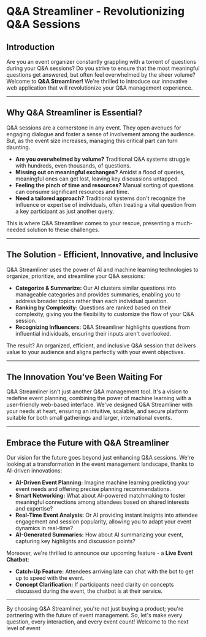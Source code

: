 # Q&A Streamliner - Revolutionizing Q&A Sessions 

## Introduction

Are you an event organizer constantly grappling with a torrent of questions during your Q&A sessions? Do you strive to ensure that the most meaningful questions get answered, but often feel overwhelmed by the sheer volume? Welcome to **Q&A Streamliner!** We're thrilled to introduce our innovative web application that will revolutionize your Q&A management experience. 

---

## Why Q&A Streamliner is Essential?

Q&A sessions are a cornerstone in any event. They open avenues for engaging dialogue and foster a sense of involvement among the audience. But, as the event size increases, managing this critical part can turn daunting. 

- **Are you overwhelmed by volume?** Traditional Q&A systems struggle with hundreds, even thousands, of questions.
- **Missing out on meaningful exchanges?** Amidst a flood of queries, meaningful ones can get lost, leaving key discussions untapped.
- **Feeling the pinch of time and resources?** Manual sorting of questions can consume significant resources and time.
- **Need a tailored approach?** Traditional systems don't recognize the influence or expertise of individuals, often treating a vital question from a key participant as just another query.

This is where Q&A Streamliner comes to your rescue, presenting a much-needed solution to these challenges.

---

## The Solution - Efficient, Innovative, and Inclusive

Q&A Streamliner uses the power of AI and machine learning technologies to organize, prioritize, and streamline your Q&A sessions:

- **Categorize & Summarize:** Our AI clusters similar questions into manageable categories and provides summaries, enabling you to address broader topics rather than each individual question.
- **Ranking by Complexity:** Questions are ranked based on their complexity, giving you the flexibility to customize the flow of your Q&A session.
- **Recognizing Influencers:** Q&A Streamliner highlights questions from influential individuals, ensuring their inputs aren't overlooked.

The result? An organized, efficient, and inclusive Q&A session that delivers value to your audience and aligns perfectly with your event objectives.

---

## The Innovation You've Been Waiting For

Q&A Streamliner isn't just another Q&A management tool. It's a vision to redefine event planning, combining the power of machine learning with a user-friendly web-based interface. We've designed Q&A Streamliner with your needs at heart, ensuring an intuitive, scalable, and secure platform suitable for both small gatherings and larger, international events.

---

## Embrace the Future with Q&A Streamliner

Our vision for the future goes beyond just enhancing Q&A sessions. We're looking at a transformation in the event management landscape, thanks to AI-driven innovations:

- **AI-Driven Event Planning:** Imagine machine learning predicting your event needs and offering precise planning recommendations.
- **Smart Networking:** What about AI-powered matchmaking to foster meaningful connections among attendees based on shared interests and expertise?
- **Real-Time Event Analysis:** Or AI providing instant insights into attendee engagement and session popularity, allowing you to adapt your event dynamics in real-time?
- **AI-Generated Summaries:** How about AI summarizing your event, capturing key highlights and discussion points?

Moreover, we're thrilled to announce our upcoming feature - a **Live Event Chatbot**:

- **Catch-Up Feature:** Attendees arriving late can chat with the bot to get up to speed with the event.
- **Concept Clarification:** If participants need clarity on concepts discussed during the event, the chatbot is at their service.

---

By choosing Q&A Streamliner, you're not just buying a product; you're partnering with the future of event management. So, let's make every question, every interaction, and every event count! Welcome to the next level of event
